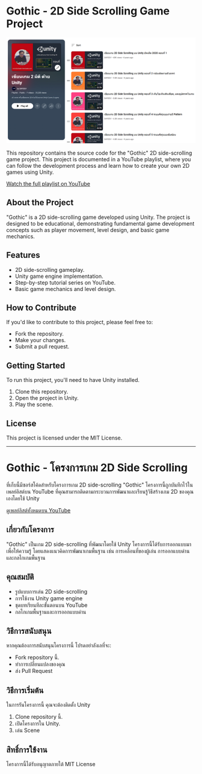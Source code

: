 # Gothic - 2D Side Scrolling Game Project

[![Gothic Cover](https://raw.githubusercontent.com/banyapon/Gothic/refs/heads/main/Assets/Resources/playlist.png)](https://www.youtube.com/playlist?list=PLs7ibWRUM5eGkbbfgt56U3QQbf8S6dduL)

This repository contains the source code for the "Gothic" 2D side-scrolling game project. This project is documented in a YouTube playlist, where you can follow the development process and learn how to create your own 2D games using Unity.

[Watch the full playlist on YouTube](https://www.youtube.com/playlist?list=PLs7ibWRUM5eGkbbfgt56U3QQbf8S6dduL)

## About the Project

"Gothic" is a 2D side-scrolling game developed using Unity. The project is designed to be educational, demonstrating fundamental game development concepts such as player movement, level design, and basic game mechanics.

## Features

* 2D side-scrolling gameplay.
* Unity game engine implementation.
* Step-by-step tutorial series on YouTube.
* Basic game mechanics and level design.

## How to Contribute

If you'd like to contribute to this project, please feel free to:

* Fork the repository.
* Make your changes.
* Submit a pull request.

## Getting Started

To run this project, you'll need to have Unity installed.

1.  Clone this repository.
2.  Open the project in Unity.
3.  Play the scene.

## License

This project is licensed under the MIT License.

---

# Gothic - โครงการเกม 2D Side Scrolling

ที่เก็บนี้มีซอร์สโค้ดสำหรับโครงการเกม 2D side-scrolling "Gothic" โครงการนี้ถูกบันทึกไว้ในเพลย์ลิสต์บน YouTube ที่คุณสามารถติดตามกระบวนการพัฒนาและเรียนรู้วิธีสร้างเกม 2D ของคุณเองโดยใช้ Unity

[ดูเพลย์ลิสต์ทั้งหมดบน YouTube](https://www.youtube.com/playlist?list=PLs7ibWRUM5eGkbbfgt56U3QQbf8S6dduL)

## เกี่ยวกับโครงการ

"Gothic" เป็นเกม 2D side-scrolling ที่พัฒนาโดยใช้ Unity โครงการนี้ได้รับการออกแบบมาเพื่อให้ความรู้ โดยแสดงแนวคิดการพัฒนาเกมพื้นฐาน เช่น การเคลื่อนที่ของผู้เล่น การออกแบบด่าน และกลไกเกมพื้นฐาน

## คุณสมบัติ

* รูปแบบการเล่น 2D side-scrolling
* การใช้งาน Unity game engine
* ชุดบทเรียนทีละขั้นตอนบน YouTube
* กลไกเกมพื้นฐานและการออกแบบด่าน

## วิธีการสนับสนุน

หากคุณต้องการสนับสนุนโครงการนี้ โปรดอย่าลังเลที่จะ:

* Fork repository นี้.
* ทำการเปลี่ยนแปลงของคุณ
* ส่ง Pull Request

## วิธีการเริ่มต้น

ในการรันโครงการนี้ คุณจะต้องติดตั้ง Unity

1.  Clone repository นี้.
2.  เปิดโครงการใน Unity.
3.  เล่น Scene

## สิทธิ์การใช้งาน

โครงการนี้ได้รับอนุญาตภายใต้ MIT License
